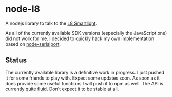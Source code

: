 # node-l8

A nodejs library to talk to the [L8 Smartlight](http://www.l8smartlight.com/).

As all of the currently available SDK versions (especially the JavaScript one) did not work for me. I decided to quickly hack my own implementation based on [node-serialport](https://github.com/voodootikigod/node-serialport).


## Status

The currently available library is a definitive work in progress. I just pushed it for some friends to play with. Expect some updates soon. As soon as it does provide some useful functions I will push it to npm as well.
The API is currently quite fluid. Don't expect it to be stable at all.